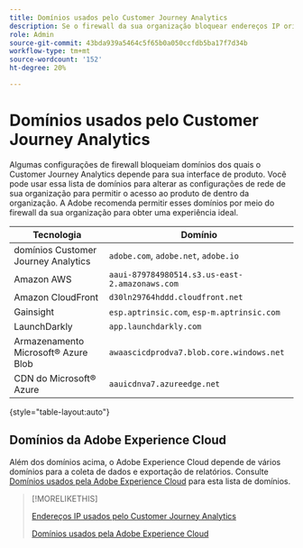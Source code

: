 ```yaml
---
title: Domínios usados pelo Customer Journey Analytics
description: Se o firewall da sua organização bloquear endereços IP originados da Adobe, use esta lista para atualizar as configurações do firewall.
role: Admin
source-git-commit: 43bda939a5464c5f65b0a050ccfdb5ba17f7d34b
workflow-type: tm+mt
source-wordcount: '152'
ht-degree: 20%

---
```


# Domínios usados pelo Customer Journey Analytics

Algumas configurações de firewall bloqueiam domínios dos quais o Customer Journey Analytics depende para sua interface de produto. Você pode usar essa lista de domínios para alterar as configurações de rede de sua organização para permitir o acesso ao produto de dentro da organização. A Adobe recomenda permitir esses domínios por meio do firewall da sua organização para obter uma experiência ideal.

| Tecnologia | Domínio |
| --- | --- |
| domínios Customer Journey Analytics | `adobe.com`, `adobe.net`, `adobe.io` |
| Amazon AWS | `aaui-879784980514.s3.us-east-2.amazonaws.com` |
| Amazon CloudFront | `d30ln29764hddd.cloudfront.net` |
| Gainsight | `esp.aptrinsic.com`, `esp-m.aptrinsic.com` |
| LaunchDarkly | `app.launchdarkly.com` |
| Armazenamento Microsoft® Azure Blob | `awaascicdprodva7.blob.core.windows.net` |
| CDN do Microsoft® Azure | `aauicdnva7.azureedge.net` |

{style="table-layout:auto"}

## Domínios da Adobe Experience Cloud

Além dos domínios acima, o Adobe Experience Cloud depende de vários domínios para a coleta de dados e exportação de relatórios. Consulte [Domínios usados pela Adobe Experience Cloud](https://experienceleague.adobe.com/en/docs/core-services/interface/data-collection/domains) para esta lista de domínios.

>[!MORELIKETHIS]
>
>[Endereços IP usados pelo Customer Journey Analytics](ip-addresses.md)
>
>[Domínios usados pela Adobe Experience Cloud](https://experienceleague.adobe.com/en/docs/core-services/interface/data-collection/domains)